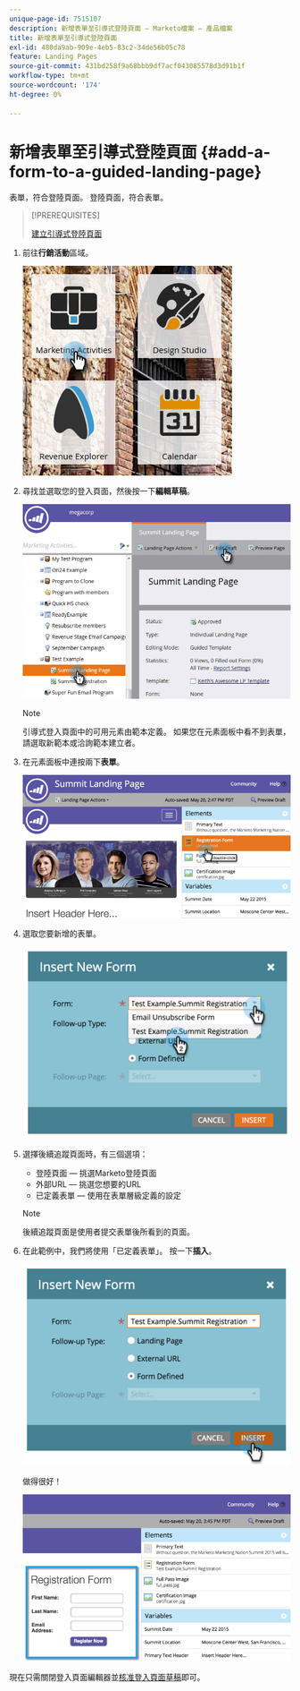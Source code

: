 ```yaml
---
unique-page-id: 7515107
description: 新增表單至引導式登陸頁面 — Marketo檔案 — 產品檔案
title: 新增表單至引導式登陸頁面
exl-id: 480da9ab-909e-4eb5-83c2-34de56b05c78
feature: Landing Pages
source-git-commit: 431bd258f9a68bbb9df7acf043085578d3d91b1f
workflow-type: tm+mt
source-wordcount: '174'
ht-degree: 0%

---
```


# 新增表單至引導式登陸頁面 {#add-a-form-to-a-guided-landing-page}

表單，符合登陸頁面。 登陸頁面，符合表單。

>[!PREREQUISITES]
>
>[建立引導式登陸頁面](/help/marketo/product-docs/demand-generation/landing-pages/guided-landing-pages/create-a-guided-landing-page.md)

1. 前往&#x200B;**行銷活動**&#x200B;區域。

   ![](assets/one.png)

1. 尋找並選取您的登入頁面，然後按一下&#x200B;**編輯草稿**。

   ![](assets/two.png)

   >[!NOTE]
   >
   >引導式登入頁面中的可用元素由範本定義。 如果您在元素面板中看不到表單，請選取新範本或洽詢範本建立者。

1. 在元素面板中連按兩下&#x200B;**表單**。

   ![](assets/image2015-5-20-15-3a37-3a55.png)

1. 選取您要新增的表單。

   ![](assets/image2015-5-20-15-3a44-3a35.png)

1. 選擇後續追蹤頁面時，有三個選項：

   * 登陸頁面 — 挑選Marketo登陸頁面
   * 外部URL — 挑選您想要的URL
   * 已定義表單 — 使用在表單層級定義的設定

   >[!NOTE]
   >
   >後續追蹤頁面是使用者提交表單後所看到的頁面。

1. 在此範例中，我們將使用「已定義表單」。 按一下&#x200B;**插入**。

   ![](assets/image2015-5-20-15-3a46-3a55.png)

   做得很好！

   ![](assets/image2015-5-20-15-3a45-3a45.png)

現在只需關閉登入頁面編輯器並[核准登入頁面草稿](/help/marketo/product-docs/demand-generation/landing-pages/understanding-landing-pages/approve-unapprove-or-delete-a-landing-page.md)即可。
